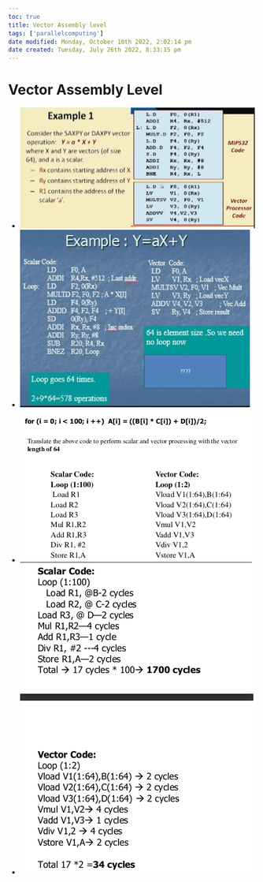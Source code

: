 ```yaml
---
toc: true
title: Vector Assembly level
tags: ['parallelcomputing']
date modified: Monday, October 10th 2022, 2:02:14 pm
date created: Tuesday, July 26th 2022, 8:33:15 pm
---
```


# Vector Assembly Level
- ![](../images/Pasted%20image%2020220506154412.png)
- ![](../images/Pasted%20image%2020220506154420.png)
- ![](../images/Pasted%20image%2020220506154432.png)
- ![](../images/Pasted%20image%2020220506154443.png)



